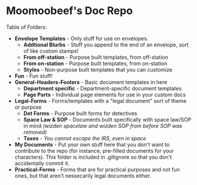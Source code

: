 # Moomoobeef's Doc Repo
Table of Folders:
- **Envelope Templates** - Only stuff for use on envelopes.
    - **Addtional Blurbs** - Stuff you append to the end of an envelope, sort of like custom stamps!
    - **From off-station** - Purpose built templates, from off-station
    - **From on-station** - Purpose built templates, from on-station
    - **Styles** - Non-purpose built templates that you can customize
- **Fun** - Fun stuff!
- **General-Headers-Footers** - Basic document templates in here
    - **Department specific** - Department-specific document templates
    - **Page Parts** - Individual page elements for use in your custom docs
- **Legal-Forms** - Forms/templates with a "legal document" sort of theme or purpose
    - **Det Forms** - Purpose built forms for detectives
    - **Space Law & SOP** - Documents built specifically with space law/SOP in mind *(wizden spacelaw and wizden SOP from before SOP was removed)*
    - **Taxes** - *You cannot escape the IRS, even in space*
- **My Documents** - Put your own stuff here that you don't want to contribute to the repo (for instance, pre-filled documents for your characters). This folder is included in .gitignore so that you don't accidentally commit it.
- **Practical-Forms** - Forms that are for practical purposes and not fun ones, but that aren't nessecarily legal documents either.

